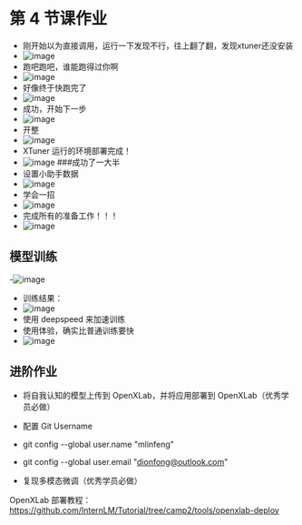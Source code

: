 # 第 4 节课作业

- 刚开始以为直接调用，运行一下发现不行，往上翻了翻，发现xtuner还没安装
- ![image](https://github.com/Mlinfeng/InternLM2/assets/50072711/e8823b5c-9a10-4bcc-a810-32947c8320ac)
- 跑吧跑吧，谁能跑得过你啊
- ![image](https://github.com/Mlinfeng/InternLM2/assets/50072711/ce7fdbaa-bca9-4377-9d1b-6cd921a4e216)
- 好像终于快跑完了
- ![image](https://github.com/Mlinfeng/InternLM2/assets/50072711/f1d5ac31-b878-49e9-a927-bcd2959880e3)
- 成功，开始下一步
- ![image](https://github.com/Mlinfeng/InternLM2/assets/50072711/cd23c406-523e-4b56-8b8f-8dbb030fd693)
- 开整
- ![image](https://github.com/Mlinfeng/InternLM2/assets/50072711/d2cd3c71-0d74-484e-bd29-2106fd8c44a4)
-  XTuner 运行的环境部署完成！
-  ![image](https://github.com/Mlinfeng/InternLM2/assets/50072711/c79a8522-5b56-4904-8cc5-a282b38ecf52)
  ###成功了一大半
- 设置小助手数据
- ![image](https://github.com/Mlinfeng/InternLM2/assets/50072711/6f03caa2-634c-44e5-a10a-faebe8cc053b)
- 学会一招
- ![image](https://github.com/Mlinfeng/InternLM2/assets/50072711/5d4ac5d4-67b4-4c46-b000-d98894b2f0ad)
- 完成所有的准备工作！！！
- ![image](https://github.com/Mlinfeng/InternLM2/assets/50072711/32558a38-c523-48b4-a553-d42501e60bc5)
## 模型训练
-![image](https://github.com/Mlinfeng/InternLM2/assets/50072711/82f859ea-b7a3-4ec1-bec2-d3486eba9161)
- 训练结果：
- ![image](https://github.com/Mlinfeng/InternLM2/assets/50072711/bf1b68c5-3c50-46d8-bec9-d1db3bce160e)
- 使用 deepspeed 来加速训练
- 使用体验，确实比普通训练要快
- ![image](https://github.com/Mlinfeng/InternLM2/assets/50072711/cd96d801-338e-4fc7-b684-fef101ae3c76)

## 进阶作业

- 将自我认知的模型上传到 OpenXLab，并将应用部署到 OpenXLab（优秀学员必做）
- 配置 Git Username

- git config --global user.name "mlinfeng"
- git config --global user.email "dionfong@outlook.com"
- 复现多模态微调（优秀学员必做）


OpenXLab 部署教程：https://github.com/InternLM/Tutorial/tree/camp2/tools/openxlab-deploy




